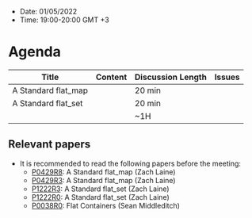 * Date: 01/05/2022
* Time: 19:00-20:00 GMT +3

# Agenda

| Title | Content | Discussion Length | Issues       |
|----------|-------------|-------------|----------------|
| A Standard flat_map |   | 20 min   |   |
| A Standard flat_set |   | 20 min   |   |
|                     |   | ~1H      |   |

## Relevant papers

* It is recommended to read the following papers before the meeting:
  * [P0429R8](http://www.open-std.org/jtc1/sc22/wg21/docs/papers/2022/p0429r8.pdf): A Standard flat_map (Zach Laine)
  * [P0429R3](http://www.open-std.org/jtc1/sc22/wg21/docs/papers/2017/p0429r3.pdf): A Standard flat_map (Zach Laine)
  * [P1222R3](http://www.open-std.org/jtc1/sc22/wg21/docs/papers/2022/p1222r3.pdf): A Standard flat_set (Zach Laine)
  * [P1222R0](http://www.open-std.org/jtc1/sc22/wg21/docs/papers/2018/p1222r0.pdf): A Standard flat_set (Zach Laine)
  * [P0038R0](http://www.open-std.org/jtc1/sc22/wg21/docs/papers/2015/p0038r0.html): Flat Containers (Sean Middleditch)
